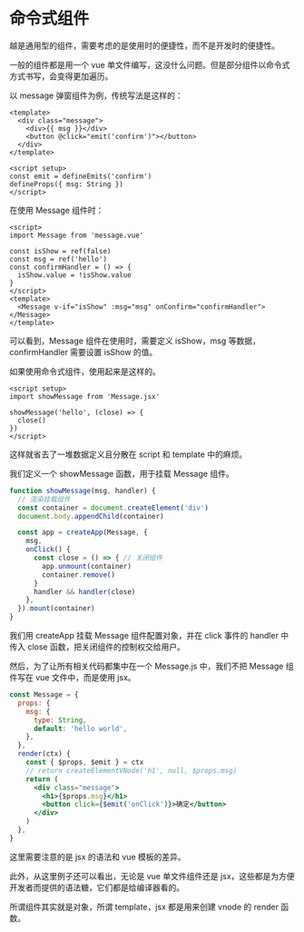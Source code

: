 # 命令式组件

越是通用型的组件，需要考虑的是使用时的便捷性，而不是开发时的便捷性。

一般的组件都是用一个 vue 单文件编写，这没什么问题。但是部分组件以命令式方式书写，会变得更加遍历。

以 message 弹窗组件为例，传统写法是这样的：

```vue
<template>
  <div class="message">
    <div>{{ msg }}</div>
    <button @click="emit('confirm')"></button>
  </div>
</template>

<script setup>
const emit = defineEmits('confirm')
defineProps({ msg: String })
</script>
```

在使用 Message 组件时：

```vue
<script>
import Message from 'message.vue'

const isShow = ref(false)
const msg = ref('hello')
const confirmHandler = () => {
  isShow.value = !isShow.value
}
</script>
<template>
  <Message v-if="isShow" :msg="msg" onConfirm="confirmHandler"></Message>
</template>
```

可以看到，Message 组件在使用时，需要定义 isShow，msg 等数据，confirmHandler 需要设置 isShow 的值。

如果使用命令式组件，使用起来是这样的。

```vue
<script setup>
import showMessage from 'Message.jsx'

showMessage('hello', (close) => {
  close()
})
</script>
```

这样就省去了一堆数据定义且分散在 script 和 template 中的麻烦。

我们定义一个 showMessage 函数，用于挂载 Message 组件。

```javascript
function showMessage(msg, handler) {
  // 渲染挂载组件
  const container = document.createElement('div')
  document.body.appendChild(container)

  const app = createApp(Message, {
    msg,
    onClick() {
      const close = () => { // 关闭组件
        app.unmount(container)
        container.remove()
      }
      handler && handler(close)
    },
  }).mount(container)
}
```

我们用 createApp 挂载 Message 组件配置对象，并在 click 事件的 handler 中传入 close 函数，把关闭组件的控制权交给用户。

然后，为了让所有相关代码都集中在一个 Message.js 中，我们不把 Message 组件写在 vue 文件中，而是使用 jsx。

```jsx
const Message = {
  props: {
    msg: {
      type: String,
      default: 'hello world',
    },
  },
  render(ctx) {
    const { $props, $emit } = ctx
    // return createElementVNode('h1', null, $props.msg)
    return (
      <div class="message">
        <h1>{$props.msg}</h1>
        <button click={$emit('onClick')}>确定</button>
      </div>
    )
  },
}
```

这里需要注意的是 jsx 的语法和 vue 模板的差异。

此外，从这里例子还可以看出，无论是 vue 单文件组件还是 jsx，这些都是为方便开发者而提供的语法糖，它们都是给编译器看的。

所谓组件其实就是对象，所谓 template，jsx 都是用来创建 vnode 的 render 函数。
